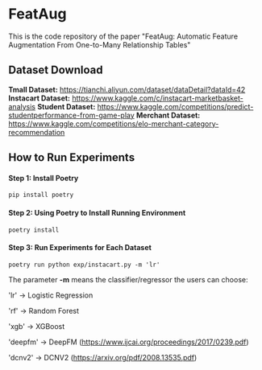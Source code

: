 # FeatAug

This is the code repository of the paper "FeatAug: Automatic Feature Augmentation From One-to-Many Relationship Tables"

## Dataset Download

**Tmall Dataset:** https://tianchi.aliyun.com/dataset/dataDetail?dataId=42
**Instacart Dataset:** https://www.kaggle.com/c/instacart-marketbasket-analysis
**Student Dataset:** https://www.kaggle.com/competitions/predict-studentperformance-from-game-play
**Merchant Dataset:** https://www.kaggle.com/competitions/elo-merchant-category-recommendation

## How to Run Experiments

#### Step 1: Install Poetry
```
pip install poetry
```

#### Step 2: Using Poetry to Install Running Environment
```
poetry install
```

#### Step 3: Run Experiments for Each Dataset
```
poetry run python exp/instacart.py -m 'lr'
```
The parameter **-m** means the classifier/regressor the users can choose:

'lr' -> Logistic Regression

'rf' -> Random Forest

'xgb' -> XGBoost

'deepfm' -> DeepFM (https://www.ijcai.org/proceedings/2017/0239.pdf)

'dcnv2' -> DCNV2 (https://arxiv.org/pdf/2008.13535.pdf)

